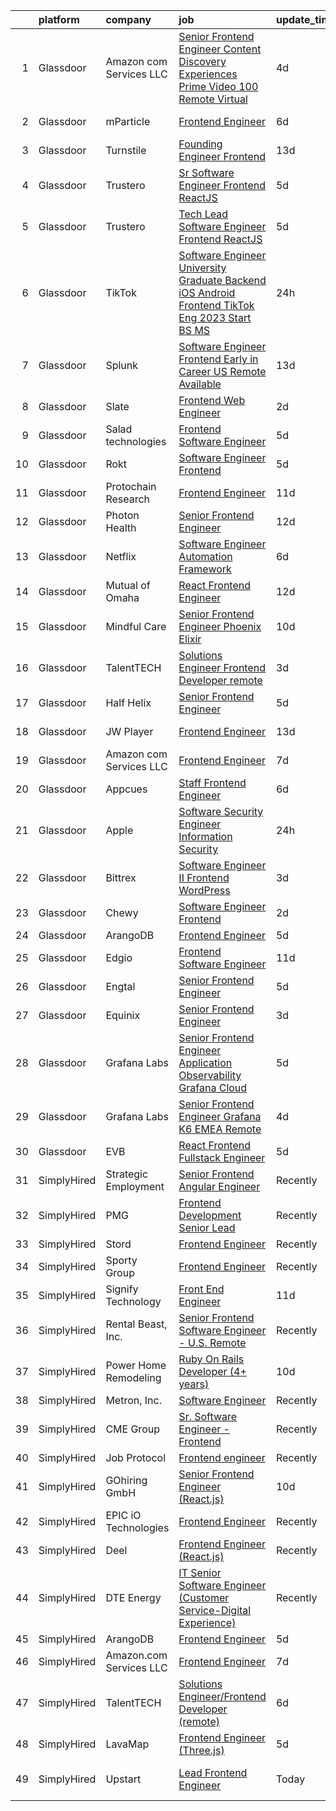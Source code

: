 

|    | platform    | company                 | job                                                                                                                                                                                                                                                                                                                                                                                                                                                                                                                                                                                                                                                                                                                                                                                                                                                                                                                                                                                                                                                                                                                                                                                                                                                                                                                                                                                                                                    | update_time   | location                 |
|---:|:------------|:------------------------|:---------------------------------------------------------------------------------------------------------------------------------------------------------------------------------------------------------------------------------------------------------------------------------------------------------------------------------------------------------------------------------------------------------------------------------------------------------------------------------------------------------------------------------------------------------------------------------------------------------------------------------------------------------------------------------------------------------------------------------------------------------------------------------------------------------------------------------------------------------------------------------------------------------------------------------------------------------------------------------------------------------------------------------------------------------------------------------------------------------------------------------------------------------------------------------------------------------------------------------------------------------------------------------------------------------------------------------------------------------------------------------------------------------------------------------------|:--------------|:-------------------------|
|  1 | Glassdoor   | Amazon com Services LLC | [Senior Frontend Engineer  Content Discovery Experiences  Prime Video   100  Remote Virtual](https://www.glassdoor.com/partner/jobListing.htm?pos=116&ao=1136043&s=58&guid=0000018311b8387e8bf1541ba4ef9ef7&src=GD_JOB_AD&t=SR&vt=w&cs=1_6dcfc083&cb=1662449629635&jobListingId=1008109129572&jrtk=3-0-1gc8rge5ahaq5801-1gc8rge5ti7kr800-a0ed332e400b844d-)                                                                                                                                                                                                                                                                                                                                                                                                                                                                                                                                                                                                                                                                                                                                                                                                                                                                                                                                                                                                                                                                            | 4d            | Remote                   |
|  2 | Glassdoor   | mParticle               | [Frontend Engineer](https://www.glassdoor.com/partner/jobListing.htm?pos=123&ao=1136043&s=58&guid=0000018311b8387e8bf1541ba4ef9ef7&src=GD_JOB_AD&t=SR&vt=w&ea=1&cs=1_38e6c718&cb=1662449629638&jobListingId=1008104464183&jrtk=3-0-1gc8rge5ahaq5801-1gc8rge5ti7kr800-6c3d54ba06830822-)                                                                                                                                                                                                                                                                                                                                                                                                                                                                                                                                                                                                                                                                                                                                                                                                                                                                                                                                                                                                                                                                                                                                                | 6d            | New York, NY             |
|  3 | Glassdoor   | Turnstile               | [Founding Engineer   Frontend](https://www.glassdoor.com/partner/jobListing.htm?pos=127&ao=1136043&s=58&guid=0000018311b8387e8bf1541ba4ef9ef7&src=GD_JOB_AD&t=SR&vt=w&ea=1&cs=1_412e5d04&cb=1662449629638&jobListingId=1008088948380&jrtk=3-0-1gc8rge5ahaq5801-1gc8rge5ti7kr800-4e156d72d90a34b8-)                                                                                                                                                                                                                                                                                                                                                                                                                                                                                                                                                                                                                                                                                                                                                                                                                                                                                                                                                                                                                                                                                                                                     | 13d           | Remote                   |
|  4 | Glassdoor   | Trustero                | [Sr  Software Engineer   Frontend  ReactJS ](https://www.glassdoor.com/partner/jobListing.htm?pos=106&ao=1110586&s=58&guid=0000018311b8387e8bf1541ba4ef9ef7&src=GD_JOB_AD&t=SR&vt=w&cs=1_409894f6&cb=1662449629634&jobListingId=1008106164476&cpc=5FEB1BEB8E14EF52&jrtk=3-0-1gc8rge5ahaq5801-1gc8rge5ti7kr800-48f57146d537e08d--6NYlbfkN0DG4ntHtB_rMsnfhgmnSvK2brktLme1L4SiDeJjQ-izrVOLqRJ5-yjE7k3D6lhaa8--gs-CPtj4RZfkuRilrMNPaHQTuQmQa7Dw05xkM2znudjD-WQbL7GR0T-M79IS-iZs3ttZEQhbjg6MpVSxjOTDR3I2lF-i6IesUXnHQs6NeebvxbCtWh40J9l4Mf5NiNYvTE-S7h_xwLqRRn8xchlP-7QCMJ9DVB1tcc3Z03ZwsNY8GacFuwhZyq-QMiZTjqgkuyO2Nw5yl1r5s2oUIKs4zNYVb3_aOhbqwt_I4L9--QM10jtPr6jrsBcj84upVi-igsg4Fqh313et-Uv9Wnp4nUJLDVN39rXE8qTwTTHIJDI3uvLv1I3do9MhXd0ZeSJ-hIDnYz3GSV_5DHGpXNJsLxs2RoZYznPwdGF08udiGDG-tnXnLAL4-nyT28jL5nbwG_hK5cD3kZu0MYxzGs4PffzPAOXfCAaYsyyOciLQ36XbxSgsfcPOdN_wCACCsTwgjhg8pt9jHKOTHIgI4ng8FbKsZG2h50ydPTso6gZDvCYdDT5mRGHubPA4nsOOEKQStv1jKu6T59jVDqS1iPbfpAnTfzg59KsW-9H9KoMOq4mPcWMnnp0hKpNIN0jrmcgcEMcvc2Gy_P4FIY-Uw_bYyjILGtZvsJbvnLuA2ZvLaNyigNuAVSjJo2hddEdksV27GSILPY59mmFHjiDwGeH2_6Q8iPRVcJRlpgtjZiFzsC_gmhaSzaYf68si0mUtGvDhnlEEYkLhgrCwHzOOiTHzjYtv2jWR7NOMHRYz4IN7x2oqfEJ-ioL7yCp6DcjbCX7X63rqygfFCdwkuUtj7kJ8hw_kbtT61zWYftM698R1y7AfvmN_-scumX5C4P6psD8gpGMSFm8GscKrFO8b8QC62U29qlzTQ27HsENJEiLkZPzJOjhE4yRVG1A34KBu7nXzL9n7p0dQFrwgQzoonE_Sz2SleJb9qLtxruA3RGrVIJMGgG8tz7sIdoUdPtEzeQ51jXRAX9oCVJYQ9qd3J1_g)       | 5d            | Remote                   |
|  5 | Glassdoor   | Trustero                | [Tech Lead Software Engineer   Frontend  ReactJS ](https://www.glassdoor.com/partner/jobListing.htm?pos=107&ao=1110586&s=58&guid=0000018311b8387e8bf1541ba4ef9ef7&src=GD_JOB_AD&t=SR&vt=w&cs=1_8113a78f&cb=1662449629634&jobListingId=1008106164478&cpc=5EFBB0462F9C6B7A&jrtk=3-0-1gc8rge5ahaq5801-1gc8rge5ti7kr800-41730cf30e93e37f--6NYlbfkN0DG4ntHtB_rMsnfhgmnSvK2brktLme1L4SiDeJjQ-izrVOLqRJ5-yjE7k3D6lhaa8--gs-CPtj4RYMqHRXVEZCB0dqF__VzxbPzDZj6rNyJGUJK_alTdccqLsI1ZE3yf_qZ7NLuH75TGz1-hxYg1StoPA4XDzEOVorrYU5MDuW-56rSUFLQinUhXhuN1MDubukVItDHAVmKFnPhu5v8JDKnpB4lDb5Tap3nVSd-w4B1AVf0QStvHxCrUty5YEHAc9MS8pun4_hloUjhHKNfxS0ycY1YGmpKL64xCmzv9s9ne--GzRprPDm9eSlrxb8DuTOrXG_zWI4em-SLP5fKtm2AWsW4tXuy4w9lusIgPJXXSP9pa_7wMaD-JtzT4MbHG73y0KncKkLBTzLzwX5G97iQP5w_R4uwL8NEmGyVUy76FSaESaw00YA03y0pkdXR8dfhf0UEwoWFd1Uby-VzqoVBoJ6UHC9o9qOE3Ofnb2qXMiR6wNZoOwfxzefTiAqwpy3GbG9bnFonBjWqSfKTo_yM7PDFb6cHKpKI2SCAjYrEGRKKdM3Z7rk83yVbeJZ-MupPAKT2Aw80_ZLe5i4Hx5bQxfw-QidNFm057o8aJGpTUmP88anYiKnyDqvN56CBx3wgnv9M3FBHyu2OVWmsoUXr4BExj9uQI4LYUnJCilUpnudJJ1LRXa2sd2MFmReKjKvol6y4fw1B8lPPvcHBUSKvwVLIXSOZp1o6HZPg5nrAtcgV_11La-pgtZky5dOco49cZZQNRjpzfkaajYrZlPC5EwFSwWJ1FW7Mk-UygixEDpH2QbXLhOH2cndbOQLXEERCDBvGAgHAb311d-y8ku25KixE12IT_qlQ2Y8eeN6KOM5wDQUC_Sal_BjhqDogmqZqr0GPbPAA8TcP13MVlIH0Oe11wkv4LWVxseLG7PUOtVHA5AxNR7GWN_VnbL2-SFhtmY9asl5q35hA6o97ONPqrpxa6a4ckqhmo3U2BfpHc0zoj1Y09qNlKXDmTAKCjlpDYjcVU7tkZyell0w4NL_f) | 5d            | Remote                   |
|  6 | Glassdoor   | TikTok                  | [Software Engineer  University Graduate  Backend  iOS  Android  Frontend   TikTok Eng   2023 Start  BS MS ](https://www.glassdoor.com/partner/jobListing.htm?pos=115&ao=1136043&s=58&guid=0000018311b8387e8bf1541ba4ef9ef7&src=GD_JOB_AD&t=SR&vt=w&cs=1_686c17ec&cb=1662449629635&jobListingId=1008119365431&jrtk=3-0-1gc8rge5ahaq5801-1gc8rge5ti7kr800-3f801001b0cbb656-)                                                                                                                                                                                                                                                                                                                                                                                                                                                                                                                                                                                                                                                                                                                                                                                                                                                                                                                                                                                                                                                             | 24h           | New York, NY             |
|  7 | Glassdoor   | Splunk                  | [Software Engineer  Frontend    Early in Career  US   Remote Available ](https://www.glassdoor.com/partner/jobListing.htm?pos=112&ao=1136043&s=58&guid=0000018311b8387e8bf1541ba4ef9ef7&src=GD_JOB_AD&t=SR&vt=w&cs=1_a1bbb07e&cb=1662449629634&jobListingId=1008089366253&jrtk=3-0-1gc8rge5ahaq5801-1gc8rge5ti7kr800-5ae9c50057730863-)                                                                                                                                                                                                                                                                                                                                                                                                                                                                                                                                                                                                                                                                                                                                                                                                                                                                                                                                                                                                                                                                                                | 13d           | Boulder, CO              |
|  8 | Glassdoor   | Slate                   | [Frontend Web Engineer](https://www.glassdoor.com/partner/jobListing.htm?pos=101&ao=1110586&s=58&guid=0000018311b8387e8bf1541ba4ef9ef7&src=GD_JOB_AD&t=SR&vt=w&cs=1_38c854cf&cb=1662449629633&jobListingId=1008115559482&cpc=39A4E8CE329AB187&jrtk=3-0-1gc8rge5ahaq5801-1gc8rge5ti7kr800-d7e08d246e257d59--6NYlbfkN0DG4ntHtB_rMsnfhgmnSvK2brktLme1L4SiDeJjQ-izrVOLqRJ5-yjE7k3D6lhaa896P0tMC9QexIoFYum9r2PeoIDpWgl5gTb9NncmmC5FALp9ZHvOcm-DLwMFmzIwM7kvfm6gx82wscQjZjOlttCLOdgUassiV-G9_FMCIMaVYjOg-yqS29zGiqxG505gmI_r1OOqCh9PhjsN9ky5GSsBDemIVcXbBRV2tRH20svRI5a0Bxe-YzDwXwfDX0ZaUGms6sF_A4DebRTzX2qeY8gHs0qkxrd1QzHoHk8OOsjX00QDztqFxSH2-H7oQpba3pYGClrpyFNoZbho6OfR8xbzNWeQDQZgTpca0Jg6lsm2mNsLxUws3EKrjh1Bfx6cSOVKYr-ejf94Ud9qm9-bEecBeFbg4V2uW5vyiFkq6DMesk3vH5ttrkc7CfTYG3oKziays-YMLuvt8WHopNblHSTeMl-tmWFDR2kCFrR1KhiH197yMRgPSfPYTiO6RpPazTz4i3SyYII2V977r0Owkax4qumhg4vDch4cYrEwHxBiK71lTmg-CbVTcRWhvnt0zICiMl7yQPYf9p5bISVfngy-xSjGmmxaBZJi7AyVG78sclVdnJ9hIPUyBrFBFz7jvGO66-YEIHz99TPQBOh7rYyPMOe8u-d_b1AxlhyEdTX72zqsEJgGWz1-PcbXZgctxYc5dXh4-yFi3gg3xxFcSsaB5QIlQHK4nWkffNh6K7gIBZFXiZ01IbM7d3sEOgFH2rfFS4uF4FlFlqo8vtPgF9xYgC-2hhMmxjJEyhZqumSZgAjl8xjCXuWQDQU3Mbrdh9dTgCOLygtTVSHS0D-uNte7Ois0FWPo8Og8pQcvaIGKOMW2T1BPPLU2wyKbLTTyEw7Mr4ggWNwVtbAmtC3lx54cQC4zejmKwdae2yeAbkZf2iN5emPuf4FM-LhDBjW4Xmx3cqmonWXVBjDTcoXUvpOe5rG0Xu7R9DaIDu1WDtkzrA%3D%3D)                                                                | 2d            | Remote                   |
|  9 | Glassdoor   | Salad technologies      | [Frontend Software Engineer](https://www.glassdoor.com/partner/jobListing.htm?pos=124&ao=1136043&s=58&guid=0000018311b8387e8bf1541ba4ef9ef7&src=GD_JOB_AD&t=SR&vt=w&cs=1_2b95af82&cb=1662449629638&jobListingId=1008106152092&jrtk=3-0-1gc8rge5ahaq5801-1gc8rge5ti7kr800-bde7ccb1028cd9a9-)                                                                                                                                                                                                                                                                                                                                                                                                                                                                                                                                                                                                                                                                                                                                                                                                                                                                                                                                                                                                                                                                                                                                            | 5d            | Remote                   |
| 10 | Glassdoor   | Rokt                    | [Software Engineer   Frontend](https://www.glassdoor.com/partner/jobListing.htm?pos=105&ao=1110586&s=58&guid=0000018311b8387e8bf1541ba4ef9ef7&src=GD_JOB_AD&t=SR&vt=w&cs=1_63642b15&cb=1662449629634&jobListingId=1008106164468&cpc=BCC169F53084E245&jrtk=3-0-1gc8rge5ahaq5801-1gc8rge5ti7kr800-77f2ec8f5e284c85--6NYlbfkN0DG4ntHtB_rMsnfhgmnSvK2brktLme1L4SiDeJjQ-izrVOLqRJ5-yjE7k3D6lhaa8--gs-CPtj4RUPGQCfevQpYQUJHwhHePLIkEoULn87G6xB-pacxibDsyM6oRroDRqLO-43taUdWJb1KEPZn0fl0CJvBZ1smOMplNeWTJ8nJmS8M7lMwLBZbAHNFFFwYo2Fq-LOki8u20gW1-flVi42XAByGjB35Lq549Dxnb_AGOoccU1SMStcEfYfbhXXyB8hymNvJ1x5ddw2ZMcRCKlpILZ1ZQCsiBDI8MCi3Thqur1a1mKhugGBmga_WDaiAwcJtmr5csLhzFdcHARV1LqHHKwXpxeL_RcTHw7B1Vzi42kZldShUp1PtMh3R58bcNetELKup3M6hbkfz-LgewXPjDiPsOSyUUW3_Af7g1B6D2Oo5VlLA5cMCZpjGwgFWcdheVGLXS6hoCulezTjUbWXGEOJy7Kezje5ZMB4W-X5zdMqC-sxKf3cffD9XRtepwt3EhJ9CUUSoTU_xWhuw8Mge4NObiTY4SbA_0bfXXinjYQuLoG9Y4GgLcylhkOVJP7QnjM3aGd70m82tSos1iZIoQDw9YNyyLA0AuuNj5S11wdjTywrdFqg4DOiPeanj1ipCrnbiOimFPyETgNntZHs7jUeok5I0AQk9DnASSzIC61qALdTjYuwsEPMYHlhwTeLX3v2YPzGcYbICv5TBd7EA4_rjbQIwDHJb1y-t5PQn_r1b_HDevxjVL65HD-xhFDHsbx584CerJmg4YdoBOvTVGbUezzXjrkVh9XQmyo09cVGwxEU6YbLNCdmgUQnWv7hFk18B0erdhchhJrRkOzmV_mKP5AYxbHQKdo_LUajvC520OlkGPNVkSgAV4684ltsPmZFUd6xTga025uEzIdEi19OR4N5m1iayYxJp_w4vgxZzfMBevaYL0JvSlxE2_caQPsa4-2-iCiqKZdAvJpy2FJoxam2NnkTc5NJy0qXd3h5Y-rxEfqiZ)                                                     | 5d            | New York, NY             |
| 11 | Glassdoor   | Protochain Research     | [Frontend Engineer](https://www.glassdoor.com/partner/jobListing.htm?pos=122&ao=1136043&s=58&guid=0000018311b8387e8bf1541ba4ef9ef7&src=GD_JOB_AD&t=SR&vt=w&ea=1&cs=1_8eb994fd&cb=1662449629638&jobListingId=1008094876815&jrtk=3-0-1gc8rge5ahaq5801-1gc8rge5ti7kr800-3b7964ead90046fb-)                                                                                                                                                                                                                                                                                                                                                                                                                                                                                                                                                                                                                                                                                                                                                                                                                                                                                                                                                                                                                                                                                                                                                | 11d           | Remote                   |
| 12 | Glassdoor   | Photon Health           | [Senior Frontend Engineer](https://www.glassdoor.com/partner/jobListing.htm?pos=104&ao=1110586&s=58&guid=0000018311b8387e8bf1541ba4ef9ef7&src=GD_JOB_AD&t=SR&vt=w&cs=1_738a0823&cb=1662449629634&jobListingId=1008091253079&cpc=01657B10174A43CF&jrtk=3-0-1gc8rge5ahaq5801-1gc8rge5ti7kr800-0cca393ad2e3bad3--6NYlbfkN0DG4ntHtB_rMsnfhgmnSvK2brktLme1L4SiDeJjQ-izrVOLqRJ5-yjE7k3D6lhaa88a4UA8JUB0scgY1dil5cwIpYjg7cA-Duqzb3RQt2rHpa9UXCl7oQmolykUAextgdzjM-OhHpivQYBBH7_uIU4usTNrC1N0j2YWBG59TIhRfzCBfG9KecW43JJYyd2W54iZ2znWDQFDPnCyoxjchcjlRw-sUFs7zt6CD99j8t6DPBlVa1apmopaa0W8kXfMssad4A5l7z1FxdiT65csKwbliuEfstPi3qjl8Sgj9PYh0CbzJgQkrEc3JuzwzVYLmROx7JfSi2JF60AHfezuhUo6dmTMEXuOoxETP-Lz8usM6HkVtSwL5aVpVP9TAE_clt77g1f2InC5_V0hfUaCcs5hWUPodSX9OV3tT6FheDPSVv_0HlY9Q9CNqSObCqkvYFSlXrwRpbkyW96hVKuPDhU6HuFIosg45Lf4GliPvaGBNkFFAvr3jF33uSUF2YX5A7EIVCT-b1D8hsE08h3MVNFGkecIUjJkO1GCwlkgqb2sVOXVYRlFEDIZE7d7veW9Ql6Kf_hCj1ojW-wlffnXqQFmQMutVcILPrGbkem06T721QFIDCyEek3UPIhF-c3YQj3arhMBR8xp0x5uv0sIwKvVKTVdXTHAxtFWIjlhYlpmuUE6PKDV-sA3GzquxF_pUbPEpMF1ht8IBgpTHfm6NRpGiqwysWt_6HRugjnb9O_E4DdsN4BlAvXj2ryIq2UfeLVdL-gr3BexM3uyFtUURGvMTpHjUpbOGvcap1WdnFSo_3W4OX12UunQzSJfdyQwVlDy-L1VwfVJVxysyl4ExwJt7OjVPsrzVw7EkTPN-FcY4wD_QnUjnem8qMAGgB9ZXO9Q019xHS9RgeitV6gWbq9-Ngj1Rt55IcJpXOnoNGj-nU_ZOQFvU3clSghfa97Eswh-NUs0iAZvFoFEaVSx4dneUPPdVEI3mJERFzu46onb4gEtlsiloa1_)                                                         | 12d           | Brooklyn, NY             |
| 13 | Glassdoor   | Netflix                 | [Software Engineer  Automation Framework](https://www.glassdoor.com/partner/jobListing.htm?pos=120&ao=1136043&s=58&guid=0000018311b8387e8bf1541ba4ef9ef7&src=GD_JOB_AD&t=SR&vt=w&cs=1_408fcf3a&cb=1662449629635&jobListingId=1008103754074&jrtk=3-0-1gc8rge5ahaq5801-1gc8rge5ti7kr800-849c1575620ac02f-)                                                                                                                                                                                                                                                                                                                                                                                                                                                                                                                                                                                                                                                                                                                                                                                                                                                                                                                                                                                                                                                                                                                               | 6d            | Remote                   |
| 14 | Glassdoor   | Mutual of Omaha         | [React Frontend Engineer](https://www.glassdoor.com/partner/jobListing.htm?pos=129&ao=1136043&s=58&guid=0000018311b8387e8bf1541ba4ef9ef7&src=GD_JOB_AD&t=SR&vt=w&cs=1_05a97297&cb=1662449629638&jobListingId=1008090173962&jrtk=3-0-1gc8rge5ahaq5801-1gc8rge5ti7kr800-5c0e4bd947be2251-)                                                                                                                                                                                                                                                                                                                                                                                                                                                                                                                                                                                                                                                                                                                                                                                                                                                                                                                                                                                                                                                                                                                                               | 12d           | Remote                   |
| 15 | Glassdoor   | Mindful Care            | [Senior Frontend Engineer  Phoenix Elixir ](https://www.glassdoor.com/partner/jobListing.htm?pos=126&ao=1136043&s=58&guid=0000018311b8387e8bf1541ba4ef9ef7&src=GD_JOB_AD&t=SR&vt=w&ea=1&cs=1_3ca4f2bf&cb=1662449629638&jobListingId=1008097677005&jrtk=3-0-1gc8rge5ahaq5801-1gc8rge5ti7kr800-d138fb54d8317de8-)                                                                                                                                                                                                                                                                                                                                                                                                                                                                                                                                                                                                                                                                                                                                                                                                                                                                                                                                                                                                                                                                                                                        | 10d           | Remote                   |
| 16 | Glassdoor   | TalentTECH              | [Solutions Engineer Frontend Developer  remote ](https://www.glassdoor.com/partner/jobListing.htm?pos=109&ao=1136043&s=58&guid=0000018311b8387e8bf1541ba4ef9ef7&src=GD_JOB_AD&t=SR&vt=w&ea=1&cs=1_bba88ae1&cb=1662449629634&jobListingId=1008113025251&jrtk=3-0-1gc8rge5ahaq5801-1gc8rge5ti7kr800-fea104fdf053c2f3-)                                                                                                                                                                                                                                                                                                                                                                                                                                                                                                                                                                                                                                                                                                                                                                                                                                                                                                                                                                                                                                                                                                                   | 3d            | Orlando, FL              |
| 17 | Glassdoor   | Half Helix              | [Senior Frontend Engineer](https://www.glassdoor.com/partner/jobListing.htm?pos=128&ao=1136043&s=58&guid=0000018311b8387e8bf1541ba4ef9ef7&src=GD_JOB_AD&t=SR&vt=w&ea=1&cs=1_b18abc09&cb=1662449629638&jobListingId=1008106172494&jrtk=3-0-1gc8rge5ahaq5801-1gc8rge5ti7kr800-e3dfe9ea7012052c-)                                                                                                                                                                                                                                                                                                                                                                                                                                                                                                                                                                                                                                                                                                                                                                                                                                                                                                                                                                                                                                                                                                                                         | 5d            | Ontario, CA              |
| 18 | Glassdoor   | JW Player               | [Frontend Engineer](https://www.glassdoor.com/partner/jobListing.htm?pos=117&ao=1136043&s=58&guid=0000018311b8387e8bf1541ba4ef9ef7&src=GD_JOB_AD&t=SR&vt=w&ea=1&cs=1_cb73b719&cb=1662449629635&jobListingId=1008088579198&jrtk=3-0-1gc8rge5ahaq5801-1gc8rge5ti7kr800-8fe0483dab920852-)                                                                                                                                                                                                                                                                                                                                                                                                                                                                                                                                                                                                                                                                                                                                                                                                                                                                                                                                                                                                                                                                                                                                                | 13d           | New York, NY             |
| 19 | Glassdoor   | Amazon com Services LLC | [Frontend Engineer](https://www.glassdoor.com/partner/jobListing.htm?pos=113&ao=1136043&s=58&guid=0000018311b8387e8bf1541ba4ef9ef7&src=GD_JOB_AD&t=SR&vt=w&cs=1_216d2407&cb=1662449629634&jobListingId=1008101635144&jrtk=3-0-1gc8rge5ahaq5801-1gc8rge5ti7kr800-da3fa317116c0d26-)                                                                                                                                                                                                                                                                                                                                                                                                                                                                                                                                                                                                                                                                                                                                                                                                                                                                                                                                                                                                                                                                                                                                                     | 7d            | Remote                   |
| 20 | Glassdoor   | Appcues                 | [Staff Frontend Engineer](https://www.glassdoor.com/partner/jobListing.htm?pos=119&ao=1136043&s=58&guid=0000018311b8387e8bf1541ba4ef9ef7&src=GD_JOB_AD&t=SR&vt=w&cs=1_e4a7c01b&cb=1662449629635&jobListingId=1008103793255&jrtk=3-0-1gc8rge5ahaq5801-1gc8rge5ti7kr800-8f47ede18637681e-)                                                                                                                                                                                                                                                                                                                                                                                                                                                                                                                                                                                                                                                                                                                                                                                                                                                                                                                                                                                                                                                                                                                                               | 6d            | Remote                   |
| 21 | Glassdoor   | Apple                   | [Software Security Engineer  Information Security](https://www.glassdoor.com/partner/jobListing.htm?pos=121&ao=1136043&s=58&guid=0000018311b8387e8bf1541ba4ef9ef7&src=GD_JOB_AD&t=SR&vt=w&cs=1_66b69d6d&cb=1662449629635&jobListingId=1008119714993&jrtk=3-0-1gc8rge5ahaq5801-1gc8rge5ti7kr800-6e7ac841968200fc-)                                                                                                                                                                                                                                                                                                                                                                                                                                                                                                                                                                                                                                                                                                                                                                                                                                                                                                                                                                                                                                                                                                                      | 24h           | Cupertino, CA            |
| 22 | Glassdoor   | Bittrex                 | [Software Engineer II   Frontend   WordPress](https://www.glassdoor.com/partner/jobListing.htm?pos=103&ao=1110586&s=58&guid=0000018311b8387e8bf1541ba4ef9ef7&src=GD_JOB_AD&t=SR&vt=w&cs=1_a76cbe0a&cb=1662449629633&jobListingId=1008114133792&cpc=7AD1D84939BBEEF3&jrtk=3-0-1gc8rge5ahaq5801-1gc8rge5ti7kr800-96c46463a50c4cd4--6NYlbfkN0DG4ntHtB_rMsnfhgmnSvK2brktLme1L4SiDeJjQ-izrVOLqRJ5-yjE7k3D6lhaa8997b_nMZ-arSLIo4y0ulP93xB2qm4MTkL9aFr9codA000J1NWqC5rA0JBwqU1Zw8NXutafW2yb8JLSkn8Lwe-K1W06yWSPG_bRXZvpqbAcLYhV3Kr-lBtvculIbO5tX7Vg18bSmoE_2WLbkkfIvPlJHcmLUZd_In9oKQpf1HlpffJT7XKKzLAHo56Am6ASjyZ179eHsdoERrr2tT48wUQLmnBlBE69gXHY9jOud52FGjVzytfRFFXVrjfUuFOPyTJow2hc4IvcDKRWS4KNpLsBAI-wA6H26D6NI5LJDtgCpLgCLC8xgTuyc1m-faPiZIPQzi4Q0mENF66xa5NICIt8lmmDV4esqE6RFHrEZbZBOI4F0MyIdTmK09jdQKEUM7XVf8gRF9Pgs8dUxA93AQ_fwJC6Y8GKWzUUH52di7MpGNnD-dT5TiSY6ScqtmzFeHjbh7kul4MWkA85dhzWvAm6hxxJ29y4hsmB8PWrt-ZSpJCba5xmhiyCBrj3KaIBCBLT9Q1B9ymPiFsMA_yW2HsdxyRizjA2lM4G98KPev0KNF1F0rDXqWvZ9Ul1H-IXQoSxdN_EFlwP2F74DjRmmVyKIBZBwVqy6zTGQ-wALhNCl--Mm4glOPkjXYX8iap01OHueiw8dWQDb8lXDJSUDKG1NK_Suv86qFDu9wAqeHs2z9T3RXuoXbWRY8mf6kasxCyS1bRBC5Obyh_76dZLJ-E1UsHit1pUi0cLFKwbsnNkDE6KGocfl_QEpxvSTAsFzcTlK2mzwJs-6c1Q0kN0w1FwkwQEks-ShRia3aSAyHv3TpLNYJNlBvIqwaifjnJBMlBRijQsel4lAZ3tSChKjZ5chf0m_TJq1nqOs0gBoYp-z11CpJMqdUol3mtB_saWWNqAVL9oa_0g8r-5jOa4XESL06ptMMZHQUZudYBejJHznAEl6YWRY0DuyHeb36ceDmXBNKWinhdAQw%3D%3D)          | 3d            | Remote                   |
| 23 | Glassdoor   | Chewy                   | [Software Engineer  Frontend](https://www.glassdoor.com/partner/jobListing.htm?pos=130&ao=1136043&s=58&guid=0000018311b8387e8bf1541ba4ef9ef7&src=GD_JOB_AD&t=SR&vt=w&cs=1_70c2e0ce&cb=1662449629638&jobListingId=1008115431400&jrtk=3-0-1gc8rge5ahaq5801-1gc8rge5ti7kr800-e47b1ccff7c9b82a-)                                                                                                                                                                                                                                                                                                                                                                                                                                                                                                                                                                                                                                                                                                                                                                                                                                                                                                                                                                                                                                                                                                                                           | 2d            | Minneapolis, MN          |
| 24 | Glassdoor   | ArangoDB                | [Frontend Engineer](https://www.glassdoor.com/partner/jobListing.htm?pos=114&ao=1136043&s=58&guid=0000018311b8387e8bf1541ba4ef9ef7&src=GD_JOB_AD&t=SR&vt=w&ea=1&cs=1_225a7d18&cb=1662449629635&jobListingId=1008106725626&jrtk=3-0-1gc8rge5ahaq5801-1gc8rge5ti7kr800-bc6aa5a3babc586b-)                                                                                                                                                                                                                                                                                                                                                                                                                                                                                                                                                                                                                                                                                                                                                                                                                                                                                                                                                                                                                                                                                                                                                | 5d            | Remote                   |
| 25 | Glassdoor   | Edgio                   | [Frontend Software Engineer](https://www.glassdoor.com/partner/jobListing.htm?pos=102&ao=1110586&s=58&guid=0000018311b8387e8bf1541ba4ef9ef7&src=GD_JOB_AD&t=SR&vt=w&cs=1_2b485dba&cb=1662449629633&jobListingId=1008093938169&cpc=BCC169F53084E245&jrtk=3-0-1gc8rge5ahaq5801-1gc8rge5ti7kr800-7bf3e7e5b82a1895--6NYlbfkN0DG4ntHtB_rMsnfhgmnSvK2brktLme1L4SiDeJjQ-izrVOLqRJ5-yjE7k3D6lhaa8-_9Jqd-N0BNBmqUCtwLjjXzoG8vWZ_FnDj-PipsSz1SoHY6Y8J6nA6mz2EW29iIZdaLiT0--d-AQdp2eZzt8R5fWjQSNXwl_s_cL7qHvHJZXaCrs42FWfwzC-iHqtoRb53etVw1ba3e1NGtgJ_Sxy1AOaAjZPg05_Rbsk2j0fGYWOS9C4v5mr1jEnW07LT0NW1IosjTi2YmbX-8SjPWUzhiBagg8TT9WxWUZCQZ1iZrD21yaRA_uTDSDdrRaDEiocC-owfMlUvkL21U3AzwKxyfQxhtAQaqimBSjVCBVAvQR91edfKd5vCzES4fY0uLU4rpbaY13gDPgH1A0UdkHqcau6xSc0-P3LO5-F8z81naGr8dh-TLevdwENCGfcB0nYn0dgI4mdXxOa_Q8QEHvs5CYCu4zxiLgU6-cRDWfZPi8TF8a_t7yfoIzm5EPCFowbsh2AWCUGddryXcgOtwZfurbZGe4IwsNBW43cq_pUdaQMv96xJeYCcQy6ZoJmOkANG-MD6N--1EnTeAQZokPZOxZNqlRBLKxirt8NsjBqTwWwIEfAMAsf5nJ1Ei4AWa4tnk9vNYP-tpY-3P6At0GDG1ryrrrwbyNAlJHE1_zPk6Xntksr6Ryrg5udfWulkfj70w-18TqB_sHbgmR8nQ5xiN5-GdeWix5FEn9vIIgeloyYgvQwdJ35q3VaFxdL6pp8xBjLom-V6ObqnWLGF7pfwoUxEnmsj172fw4XLOzZvwpvjj-fCKpKj6pFkd0vPat8jAMV3Z0zXryY8_WajLKQVEQF4vSWWqoGfD3yFPMGihpTeWmVoFXc1hLuHAPtYlcSSQ3Xwm3ao8dg39HHgfWOEOORzembQyopa8hRIi6ewlMof7TVzAQQiNhR2rqqt0ef8JB_mE0ALlZHXvISA08NYOTBztPzzkoClrlnQfPrBrw%3D%3D)                                                           | 11d           | Remote                   |
| 26 | Glassdoor   | Engtal                  | [Senior Frontend Engineer](https://www.glassdoor.com/partner/jobListing.htm?pos=108&ao=1110586&s=58&guid=0000018311b8387e8bf1541ba4ef9ef7&src=GD_JOB_AD&t=SR&vt=w&ea=1&cs=1_3388bd06&cb=1662449629634&jobListingId=1008106805265&cpc=3BA4CE39D5B5DEF5&jrtk=3-0-1gc8rge5ahaq5801-1gc8rge5ti7kr800-0bba0f7196e49b2f--6NYlbfkN0B7Z8t6fEMDh_BTkcJVPNJicKvZQEBTy5HSwyHa20ewqmyfWNXjNsfvmtdqiCQm-EwApJ61LUEmzABFffdwjeH4bMwPx6ol4kU7p8SXDqKtsxQl6f24FqfojIxFgqSfJEEPzcIqCDMVOZjNTI3bvy5xGpBBoVkXYD6nAcQIgiN1LFNnxDEhHG_6wHAV95b3WirtHSzrXOszZuVnhXq4no_EU7M6Ss566thV6NDNGobH9xwj5AWHI4eo7Lgm16znfmp1fSj4p4VLtaA4BuOGntPOIcXuaeskLAgnSZiEda30tbAi6o_NtQd7jYBtVMP3z-lHbCH38Mw_dB7cJKRjMVtr_vuuHGg0g2_03CBAbbx23L1S0EXpt0iHA_3TsqXpfvoTgX57bwhjK8YFsaG0gnaRzOuwBymDlaOi4fbfxI5vnXDvMzaa_RxSKYTJEoDgkaZpZlV6cTzld0xVX8-hXR3ePezql8x6k5Y4Gtq4cwZw5MgCBWXbHs0pvYZsT6ZvAchIO450qGGoQg%3D%3D)                                                                                                                                                                                                                                                                                                                                                                                                                                                                                                                                                        | 5d            | Remote                   |
| 27 | Glassdoor   | Equinix                 | [Senior Frontend Engineer](https://www.glassdoor.com/partner/jobListing.htm?pos=125&ao=1136043&s=58&guid=0000018311b8387e8bf1541ba4ef9ef7&src=GD_JOB_AD&t=SR&vt=w&cs=1_f5044ea0&cb=1662449629638&jobListingId=1008114869960&jrtk=3-0-1gc8rge5ahaq5801-1gc8rge5ti7kr800-0fad102a06490a17-)                                                                                                                                                                                                                                                                                                                                                                                                                                                                                                                                                                                                                                                                                                                                                                                                                                                                                                                                                                                                                                                                                                                                              | 3d            | Remote                   |
| 28 | Glassdoor   | Grafana Labs            | [Senior Frontend Engineer   Application Observability   Grafana Cloud](https://www.glassdoor.com/partner/jobListing.htm?pos=111&ao=1136043&s=58&guid=0000018311b8387e8bf1541ba4ef9ef7&src=GD_JOB_AD&t=SR&vt=w&cs=1_344ef797&cb=1662449629634&jobListingId=1008106947668&jrtk=3-0-1gc8rge5ahaq5801-1gc8rge5ti7kr800-c254db33e936eb87-)                                                                                                                                                                                                                                                                                                                                                                                                                                                                                                                                                                                                                                                                                                                                                                                                                                                                                                                                                                                                                                                                                                  | 5d            | Remote                   |
| 29 | Glassdoor   | Grafana Labs            | [Senior Frontend Engineer  Grafana K6    EMEA  Remote ](https://www.glassdoor.com/partner/jobListing.htm?pos=110&ao=1136043&s=58&guid=0000018311b8387e8bf1541ba4ef9ef7&src=GD_JOB_AD&t=SR&vt=w&cs=1_f44de8b4&cb=1662449629634&jobListingId=1008110677148&jrtk=3-0-1gc8rge5ahaq5801-1gc8rge5ti7kr800-ee97ac2b99a5ccd4-)                                                                                                                                                                                                                                                                                                                                                                                                                                                                                                                                                                                                                                                                                                                                                                                                                                                                                                                                                                                                                                                                                                                 | 4d            | Remote                   |
| 30 | Glassdoor   | EVB                     | [React Frontend Fullstack Engineer](https://www.glassdoor.com/partner/jobListing.htm?pos=118&ao=1136043&s=58&guid=0000018311b8387e8bf1541ba4ef9ef7&src=GD_JOB_AD&t=SR&vt=w&cs=1_610adad4&cb=1662449629635&jobListingId=1008108158682&jrtk=3-0-1gc8rge5ahaq5801-1gc8rge5ti7kr800-9a282a873a253548-)                                                                                                                                                                                                                                                                                                                                                                                                                                                                                                                                                                                                                                                                                                                                                                                                                                                                                                                                                                                                                                                                                                                                     | 5d            | Pembroke Pines, FL       |
| 31 | SimplyHired | Strategic Employment    | [Senior Frontend Angular Engineer](https://www.simplyhired.com/job/QxHubTWJwN0ecOSb_T_lu7X9psaYOfzg2ktswsZoXiIFsoqpI6dhZw?q=frontend+engineer)                                                                                                                                                                                                                                                                                                                                                                                                                                                                                                                                                                                                                                                                                                                                                                                                                                                                                                                                                                                                                                                                                                                                                                                                                                                                                         | Recently      | Remote                   |
| 32 | SimplyHired | PMG                     | [Frontend Development Senior Lead](https://www.simplyhired.com/job/WxYlnAyWuFDkZ0GLVBhdo5Koa7IN5qJxf9CSS4nOUsxSlDljLNPvSA?q=frontend+engineer)                                                                                                                                                                                                                                                                                                                                                                                                                                                                                                                                                                                                                                                                                                                                                                                                                                                                                                                                                                                                                                                                                                                                                                                                                                                                                         | Recently      | Fort Worth, TX           |
| 33 | SimplyHired | Stord                   | [Frontend Engineer](https://www.simplyhired.com/job/N3b_bGlPqrgsDH3sCintlWn8hPr1CC0jE1YfDGK_6590hJcIByo8Sw?q=frontend+engineer)                                                                                                                                                                                                                                                                                                                                                                                                                                                                                                                                                                                                                                                                                                                                                                                                                                                                                                                                                                                                                                                                                                                                                                                                                                                                                                        | Recently      | Atlanta, GA              |
| 34 | SimplyHired | Sporty Group            | [Frontend Engineer](https://www.simplyhired.com/job/yErCTN6x8Zu2hHp4tViQPPQ7T4lMF3f5c9ECWXjpL3DNornJfE11ZQ?q=frontend+engineer)                                                                                                                                                                                                                                                                                                                                                                                                                                                                                                                                                                                                                                                                                                                                                                                                                                                                                                                                                                                                                                                                                                                                                                                                                                                                                                        | Recently      | Remote                   |
| 35 | SimplyHired | Signify Technology      | [Front End Engineer](https://www.simplyhired.com/job/1YhXbTcB3I9luX3Lk9dHcZ3Ez6bTn48LiHqWNIWk12h2XwOC6gZlgQ?q=frontend+engineer)                                                                                                                                                                                                                                                                                                                                                                                                                                                                                                                                                                                                                                                                                                                                                                                                                                                                                                                                                                                                                                                                                                                                                                                                                                                                                                       | 11d           | Remote                   |
| 36 | SimplyHired | Rental Beast, Inc.      | [Senior Frontend Software Engineer - U.S. Remote](https://www.simplyhired.com/job/kNnmy8ofvGONxYyr5XhbE861d1gHKAz1TCem66fnxwXgwzVvfhFW1g?q=frontend+engineer)                                                                                                                                                                                                                                                                                                                                                                                                                                                                                                                                                                                                                                                                                                                                                                                                                                                                                                                                                                                                                                                                                                                                                                                                                                                                          | Recently      | Remote                   |
| 37 | SimplyHired | Power Home Remodeling   | [Ruby On Rails Developer (4+ years)](https://www.simplyhired.com/job/xzNwfjW_N2WJYHjhhixZKxqy0jLbj7diWYvO4fjO1OlMjz54ycybcA?q=frontend+engineer)                                                                                                                                                                                                                                                                                                                                                                                                                                                                                                                                                                                                                                                                                                                                                                                                                                                                                                                                                                                                                                                                                                                                                                                                                                                                                       | 10d           | Wilmington, DE           |
| 38 | SimplyHired | Metron, Inc.            | [Software Engineer](https://www.simplyhired.com/job/Ki0u2YviscUuapPvbVQzKfn_7cjL1LZe97iYKDFqGubP3GmX-av6_w?q=frontend+engineer)                                                                                                                                                                                                                                                                                                                                                                                                                                                                                                                                                                                                                                                                                                                                                                                                                                                                                                                                                                                                                                                                                                                                                                                                                                                                                                        | Recently      | Reston, VA               |
| 39 | SimplyHired | CME Group               | [Sr. Software Engineer - Frontend](https://www.simplyhired.com/job/ujyHv7u3zs-97pmVpujw0lQ7UHbgL3QyTrAyKc0Uiiqr3Y9TP7IEKw?q=frontend+engineer)                                                                                                                                                                                                                                                                                                                                                                                                                                                                                                                                                                                                                                                                                                                                                                                                                                                                                                                                                                                                                                                                                                                                                                                                                                                                                         | Recently      | Chicago, IL              |
| 40 | SimplyHired | Job Protocol            | [Frontend engineer](https://www.simplyhired.com/job/EfDkzJbLF5qSPQvEshBdxXXnYwEvNhQNnflr9fkViFTJaW_om62kOA?q=frontend+engineer)                                                                                                                                                                                                                                                                                                                                                                                                                                                                                                                                                                                                                                                                                                                                                                                                                                                                                                                                                                                                                                                                                                                                                                                                                                                                                                        | Recently      | Remote                   |
| 41 | SimplyHired | GOhiring GmbH           | [Senior Frontend Engineer (React.js)](https://www.simplyhired.com/job/3j7cXAb5itEVzTwzO7ro7qvGjDP0SMt-Ctywx1lA4B-h9_y6lNO5Ug?q=frontend+engineer)                                                                                                                                                                                                                                                                                                                                                                                                                                                                                                                                                                                                                                                                                                                                                                                                                                                                                                                                                                                                                                                                                                                                                                                                                                                                                      | 10d           | Remote                   |
| 42 | SimplyHired | EPIC iO Technologies    | [Frontend Engineer](https://www.simplyhired.com/job/YnSZQe5afbGDpUdQfEYpQDOD1aAlTYHauIORQsYpSoQt00rlroNz7A?q=frontend+engineer)                                                                                                                                                                                                                                                                                                                                                                                                                                                                                                                                                                                                                                                                                                                                                                                                                                                                                                                                                                                                                                                                                                                                                                                                                                                                                                        | Recently      | Remote                   |
| 43 | SimplyHired | Deel                    | [Frontend Engineer (React.js)](https://www.simplyhired.com/job/lAftkgh30YcQygun1ZY7Zx_wCd6tlARt6GMUvdQSfVoiox8CLH0koA?q=frontend+engineer)                                                                                                                                                                                                                                                                                                                                                                                                                                                                                                                                                                                                                                                                                                                                                                                                                                                                                                                                                                                                                                                                                                                                                                                                                                                                                             | Recently      | Remote                   |
| 44 | SimplyHired | DTE Energy              | [IT Senior Software Engineer (Customer Service-Digital Experience)](https://www.simplyhired.com/job/JvvTdtUvCo1plGK62BDdH0n7TMZPr1alzEo-BMYw1FrbW71hr3U_pg?q=frontend+engineer)                                                                                                                                                                                                                                                                                                                                                                                                                                                                                                                                                                                                                                                                                                                                                                                                                                                                                                                                                                                                                                                                                                                                                                                                                                                        | Recently      | Detroit, MI              |
| 45 | SimplyHired | ArangoDB                | [Frontend Engineer](https://www.simplyhired.com/job/2WzjTxBQxG7Yqypxe_l_0yyrvXO04dK3Rp_B0oe4mct9fXs5eiUrpA?q=frontend+engineer)                                                                                                                                                                                                                                                                                                                                                                                                                                                                                                                                                                                                                                                                                                                                                                                                                                                                                                                                                                                                                                                                                                                                                                                                                                                                                                        | 5d            | Remote                   |
| 46 | SimplyHired | Amazon.com Services LLC | [Frontend Engineer](https://www.simplyhired.com/job/MD3yAvBmAMJDtg_FPohyOWyaSZII-kxAl8JiF4jDXI-Dd1RaSgtIdg?q=frontend+engineer)                                                                                                                                                                                                                                                                                                                                                                                                                                                                                                                                                                                                                                                                                                                                                                                                                                                                                                                                                                                                                                                                                                                                                                                                                                                                                                        | 7d            | Remote +2 locations      |
| 47 | SimplyHired | TalentTECH              | [Solutions Engineer/Frontend Developer (remote)](https://www.simplyhired.com/job/r3NZD_ApUxMkDh9uoq6MJhv0crxkVJYGgQNl0c6914U1EJGruxzmfg?q=frontend+engineer)                                                                                                                                                                                                                                                                                                                                                                                                                                                                                                                                                                                                                                                                                                                                                                                                                                                                                                                                                                                                                                                                                                                                                                                                                                                                           | 6d            | Atlanta, TX +4 locations |
| 48 | SimplyHired | LavaMap                 | [Frontend Engineer (Three.js)](https://www.simplyhired.com/job/VTHfQWIswe1mt_pcTNUvnNqQv20hJnuNTTC5WSfT7HlWovMxw_a1hQ?q=frontend+engineer)                                                                                                                                                                                                                                                                                                                                                                                                                                                                                                                                                                                                                                                                                                                                                                                                                                                                                                                                                                                                                                                                                                                                                                                                                                                                                             | 5d            | Remote                   |
| 49 | SimplyHired | Upstart                 | [Lead Frontend Engineer](https://www.simplyhired.com/job/nlkUpNE5oTnXygg1--Q2zZJqGsG5mIx0fxxugsIlcxtVJ2B3wwKO7A?q=frontend+engineer)                                                                                                                                                                                                                                                                                                                                                                                                                                                                                                                                                                                                                                                                                                                                                                                                                                                                                                                                                                                                                                                                                                                                                                                                                                                                                                   | Today         | San Francisco, CA        |
